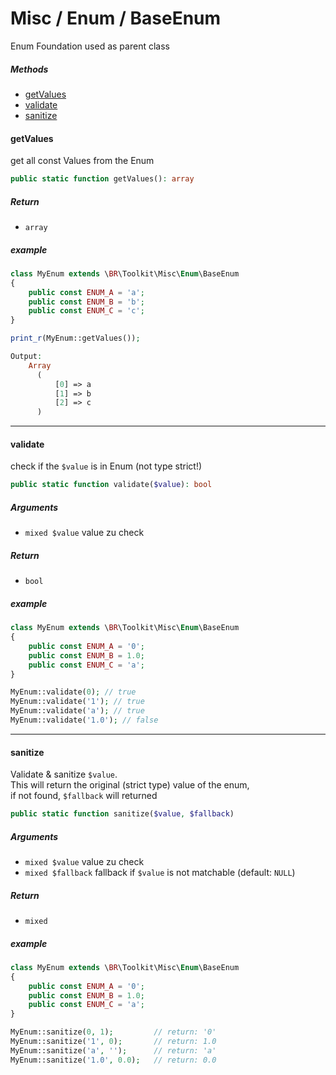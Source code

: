 # Misc / Enum / BaseEnum

Enum Foundation used as parent class

##### Methods

* [getValues](#getvalues)
* [validate](#validate)
* [sanitize](#sanitize)


#### getValues
get all const Values from the Enum

```php
public static function getValues(): array
```

##### Return
 * `array`

##### example
```php
class MyEnum extends \BR\Toolkit\Misc\Enum\BaseEnum 
{
    public const ENUM_A = 'a';
    public const ENUM_B = 'b';
    public const ENUM_C = 'c';
}

print_r(MyEnum::getValues());

Output:
    Array
      (
          [0] => a
          [1] => b
          [2] => c
      )
```

---

#### validate
check if the `$value` is in Enum (not type strict!)

```php
public static function validate($value): bool
```

##### Arguments
 * `mixed $value` value zu check

##### Return
 * `bool`

##### example
```php
class MyEnum extends \BR\Toolkit\Misc\Enum\BaseEnum 
{
    public const ENUM_A = '0';
    public const ENUM_B = 1.0;
    public const ENUM_C = 'a';
}

MyEnum::validate(0); // true
MyEnum::validate('1'); // true
MyEnum::validate('a'); // true
MyEnum::validate('1.0'); // false
```

---

#### sanitize
Validate & sanitize `$value`.    
This will return the original (strict type) value of the enum,     
if not found, `$fallback` will returned 

```php
public static function sanitize($value, $fallback)
```

##### Arguments
 * `mixed $value` value zu check
 * `mixed $fallback` fallback if `$value` is not matchable (default: `NULL`)

##### Return
 * `mixed`

##### example
```php
class MyEnum extends \BR\Toolkit\Misc\Enum\BaseEnum 
{
    public const ENUM_A = '0';
    public const ENUM_B = 1.0;
    public const ENUM_C = 'a';
}

MyEnum::sanitize(0, 1);         // return: '0'
MyEnum::sanitize('1', 0);       // return: 1.0
MyEnum::sanitize('a', '');      // return: 'a'
MyEnum::sanitize('1.0', 0.0);   // return: 0.0
```